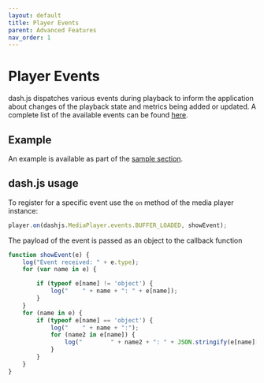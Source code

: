 ```yaml
---
layout: default 
title: Player Events 
parent: Advanced Features 
nav_order: 1
---
```


# Player Events

dash.js dispatches various events during playback to inform the application about changes of the playback state and
metrics being added or updated. A complete list of the available events can be
found [here](https://cdn.dashjs.org/latest/jsdoc/MediaPlayerEvents.html).

## Example

An example is available as part of
the [sample section](https://reference.dashif.org/dash.js/nightly/samples/getting-started/listening-to-events.html).

## dash.js usage

To register for a specific event use the `on` method of the media player instance:

```javascript
player.on(dashjs.MediaPlayer.events.BUFFER_LOADED, showEvent);
```

The payload of the event is passed as an object to the callback function

```javascript
function showEvent(e) {
    log("Event received: " + e.type);
    for (var name in e) {

        if (typeof e[name] != 'object') {
            log("    " + name + ": " + e[name]);
        }
    }
    for (name in e) {
        if (typeof e[name] == 'object') {
            log("    " + name + ":");
            for (name2 in e[name]) {
                log("        " + name2 + ": " + JSON.stringify(e[name][name2]));
            }
        }
    }
}
```

